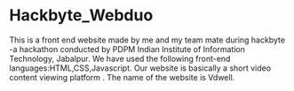 # Hackbyte_Webduo
This is a front end website made by me and my team mate during hackbyte -a hackathon conducted by PDPM Indian Institute of Information Technology, Jabalpur.
We have used the following front-end languages:HTML,CSS,Javascript.
Our website is basically a short video content viewing platform .
The name of the website is Vdwell.
